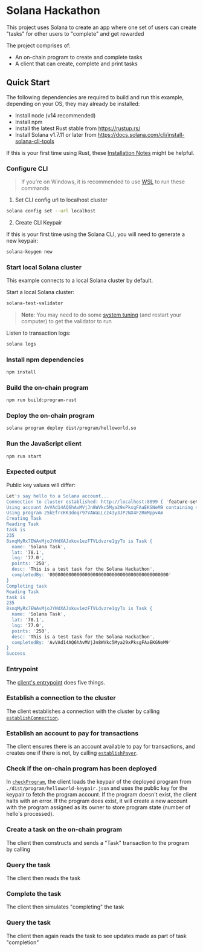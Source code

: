 # Solana Hackathon

This project uses Solana to create an app where one set of users can create "tasks" for other users to "complete" and get rewarded

The project comprises of:

* An on-chain program to create and complete tasks
* A client that can create, complete and print tasks

## Quick Start

The following dependencies are required to build and run this example, depending
on your OS, they may already be installed:

- Install node (v14 recommended)
- Install npm
- Install the latest Rust stable from https://rustup.rs/
- Install Solana v1.7.11 or later from
  https://docs.solana.com/cli/install-solana-cli-tools

If this is your first time using Rust, these [Installation
Notes](README-installation-notes.md) might be helpful.

### Configure CLI

> If you're on Windows, it is recommended to use [WSL](https://docs.microsoft.com/en-us/windows/wsl/install-win10) to run these commands

1. Set CLI config url to localhost cluster

```bash
solana config set --url localhost
```

2. Create CLI Keypair

If this is your first time using the Solana CLI, you will need to generate a new keypair:

```bash
solana-keygen new
```

### Start local Solana cluster

This example connects to a local Solana cluster by default.

Start a local Solana cluster:
```bash
solana-test-validator
```
> **Note**: You may need to do some [system tuning](https://docs.solana.com/running-validator/validator-start#system-tuning) (and restart your computer) to get the validator to run

Listen to transaction logs:
```bash
solana logs
```

### Install npm dependencies

```bash
npm install
```

### Build the on-chain program

```bash
npm run build:program-rust
```

### Deploy the on-chain program

```bash
solana program deploy dist/program/helloworld.so
```

### Run the JavaScript client

```bash
npm run start
```

### Expected output

Public key values will differ:

```bash
Let's say hello to a Solana account...
Connection to cluster established: http://localhost:8899 { 'feature-set': 1140394761, 'solana-core': '1.7.11' }
Using account AvVAd14AQ6hAvMVjJn8WVkc5Mya29xPksgFAaEKGNeM9 containing 499999999.0644357 SOL to pay for fees
Using program 25kEfrcKK3doqr97VAWaLLcz43y3JP2NX4F2RmMppvAm
Creating Task
Reading Task
task is
235
8snqMyRx7EWAvMjoJYWdXAJokuv1ezFTVLdvzre1gyTo is Task {
  name: 'Solana Task',
  lat: '78.1',
  lng: '77.0',
  points: '250',
  desc: 'This is a test task for the Solana Hackathon',
  completedBy: '00000000000000000000000000000000000000000000'
}
Completing task
Reading Task
task is
235
8snqMyRx7EWAvMjoJYWdXAJokuv1ezFTVLdvzre1gyTo is Task {
  name: 'Solana Task',
  lat: '78.1',
  lng: '77.0',
  points: '250',
  desc: 'This is a test task for the Solana Hackathon',
  completedBy: 'AvVAd14AQ6hAvMVjJn8WVkc5Mya29xPksgFAaEKGNeM9'
}
Success
```

### Entrypoint

The [client's
entrypoint](https://github.com/solana-labs/example-helloworld/blob/ad52dc719cdc96d45ad8e308e8759abf4792b667/src/client/main.ts#L13)
does five things.

### Establish a connection to the cluster

The client establishes a connection with the cluster by calling
[`establishConnection`](https://github.com/solana-labs/example-helloworld/blob/ad52dc719cdc96d45ad8e308e8759abf4792b667/src/client/hello_world.ts#L92).

### Establish an account to pay for transactions

The client ensures there is an account available to pay for transactions,
and creates one if there is not, by calling
[`establishPayer`](https://github.com/solana-labs/example-helloworld/blob/ad52dc719cdc96d45ad8e308e8759abf4792b667/src/client/hello_world.ts#L102).

### Check if the on-chain program has been deployed

In [`checkProgram`](https://github.com/solana-labs/example-helloworld/blob/ad52dc719cdc96d45ad8e308e8759abf4792b667/src/client/hello_world.ts#L144),
the client loads the keypair of the deployed program from `./dist/program/helloworld-keypair.json` and uses
the public key for the keypair to fetch the program account. If the program doesn't exist, the client halts
with an error. If the program does exist, it will create a new account with the program assigned as its owner
to store program state (number of hello's processed).

### Create a task on the on-chain program

The client then constructs and sends a "Task" transaction to the program by
calling

### Query the task

The client then reads the task

### Complete the task

The client then simulates "completing" the task

### Query the task

The client then again reads the task to see updates made as part of task "completion"
